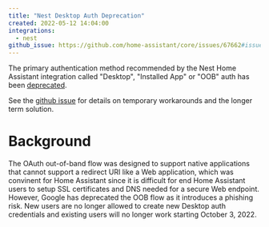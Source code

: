 ```yaml
---
title: "Nest Desktop Auth Deprecation"
created: 2022-05-12 14:04:00
integrations:
  - nest
github_issue: https://github.com/home-assistant/core/issues/67662#issuecomment-1079977875
---
```


The primary authentication method recommended by the Nest Home Assistant integration called "Desktop", "Installed App" or "OOB" auth has been [deprecated](https://developers.googleblog.com/2022/02/making-oauth-flows-safer.html#disallowed-oob).

See the [github issue](https://github.com/home-assistant/core/issues/67662#issuecomment-1079977875) for details on temporary workarounds and the longer term solution.

# Background

The OAuth out-of-band flow was designed to support native applications that cannot support a redirect URI like a Web application, which was convinent for Home Assistant since it is difficult for end Home Assistant users to setup SSL certificates and DNS needed for a secure Web endpoint. However, Google has deprecated the OOB flow as it introduces a phishing risk.  New users are no longer allowed to create new Desktop auth credentials and existing users will no longer work starting October 3, 2022.
